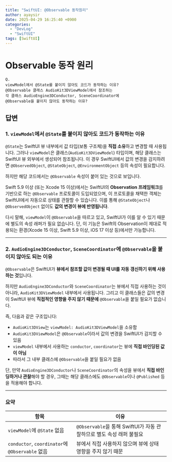 ```yaml
---
title: "SwiftUI: @Observable 동작원리"
author: ayaysir
date: 2025-04-29 16:25:40 +0900
categories: 
  - "DevLog"
  - "SwiftUI"
tags: [SwiftUI]
---
```


# Observable 동작 원리
```plain
Q.
viewModel에서 @State를 붙이지 않아도 코드가 동작하는 이유? 
@Observable 클래스 AudioKit3DViewModel에서 참조하는  
각 클래스 AudioEngine3DConductor, SceneCoordinator에 
@Observable을 붙이지 않아도 동작하는 이유?
```

## 답변

### 1. `viewModel`에서 `@State`를 붙이지 않아도 코드가 동작하는 이유

`@State`는 SwiftUI 뷰 내부에서 값 타입(보통 구조체)을 **직접 소유**하고 변경할 때 사용됩니다. 그러나 `viewModel`은 클래스(`AudioKit3DViewModel`) 타입이며, 해당 클래스는 SwiftUI 뷰 외부에서 생성되어 참조됩니다. 이 경우 SwiftUI에서 값의 변경을 감지하려면 `@ObservedObject`, `@StateObject`, `@EnvironmentObject` 등의 속성이 필요합니다.

하지만 해당 코드에서는 `@Observable` 속성이 붙어 있는 것으로 보입니다.

Swift 5.9 이상 (또는 Xcode 15 이상)에서는 SwiftUI의 **Observation 프레임워크**를 기반으로 하는 `@Observable` 프로토콜이 도입되었으며, 이 프로토콜을 채택한 객체는 SwiftUI에서 자동으로 상태를 관찰할 수 있습니다. 이를 통해 `@StateObject`나 `@ObservedObject` 없이도 **값의 변경이 뷰에 반영됩니다**.

다시 말해, `viewModel`이 `@Observable`을 따르고 있고, SwiftUI가 이를 알 수 있기 때문에 별도의 속성 래퍼가 필요 없습니다. 단, 이 기능은 Swift의 Observation이 제대로 적용되는 환경(Xcode 15 이상, Swift 5.9 이상, iOS 17 이상 등)에서만 가능합니다.

---

### 2. `AudioEngine3DConductor`, `SceneCoordinator`에 `@Observable`을 붙이지 않아도 되는 이유

`@Observable`은 SwiftUI가 **뷰에서 참조할 값이 변경될 때 UI를 자동 갱신하기 위해 사용하는 것**입니다.

하지만 `AudioEngine3DConductor`와 `SceneCoordinator`는 뷰에서 직접 사용하는 것이 아니라, `AudioKit3DViewModel` 내부에서 사용됩니다. 그리고 이 클래스들은 값의 변경이 SwiftUI 뷰에 **직접적인 영향을 주지 않기 때문에** `@Observable`을 붙일 필요가 없습니다.

즉, 다음과 같은 구조입니다:

- `AudioKit3DView`는 `viewModel: AudioKit3DViewModel`을 소유함
- `AudioKit3DViewModel`은 `@Observable`이라서 값의 변경을 SwiftUI가 감지할 수 있음
- `viewModel` 내부에서 사용하는 `conductor`, `coordinator`는 뷰에 **직접 바인딩된 값이 아님**
- 따라서 그 내부 클래스에 `@Observable`을 붙일 필요가 없음

단, 만약 `AudioEngine3DConductor`나 `SceneCoordinator`의 속성을 뷰에서 **직접 바인딩하거나 관찰**해야 할 경우, 그때는 해당 클래스에도 `@Observable`이나 `@Published` 등을 적용해야 합니다.

---

### 요약

| 항목                          | 이유                                                                 |
|-----------------------------|----------------------------------------------------------------------|
| `viewModel`에 `@State` 없음     | `@Observable`을 통해 SwiftUI가 자동 관찰하므로 별도 속성 래퍼 불필요 |
| `conductor`, `coordinator`에 `@Observable` 없음 | 뷰에서 직접 사용하지 않으며 뷰에 상태 영향을 주지 않기 때문          |
